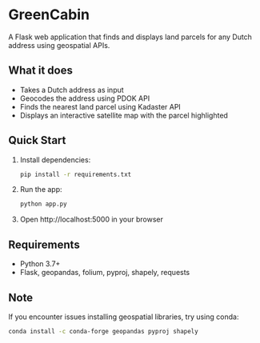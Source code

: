 # GreenCabin

A Flask web application that finds and displays land parcels for any Dutch address using geospatial APIs.



## What it does

- Takes a Dutch address as input
- Geocodes the address using PDOK API
- Finds the nearest land parcel using Kadaster API
- Displays an interactive satellite map with the parcel highlighted

## Quick Start

1. Install dependencies:
   ```bash
   pip install -r requirements.txt
   ```

2. Run the app:
   ```bash
   python app.py
   ```

3. Open http://localhost:5000 in your browser

## Requirements

- Python 3.7+
- Flask, geopandas, folium, pyproj, shapely, requests

## Note

If you encounter issues installing geospatial libraries, try using conda:
```bash
conda install -c conda-forge geopandas pyproj shapely
```
